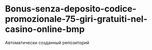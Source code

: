 # Bonus-senza-deposito-codice-promozionale-75-giri-gratuiti-nel-casino-online-bmp
Автоматически созданный репозиторий

